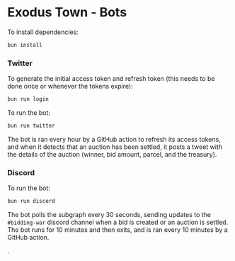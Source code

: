 # Exodus Town - Bots

To install dependencies:

```bash
bun install
```

### Twitter

To generate the initial access token and refresh token (this needs to be done once or whenever the tokens expire):

```bash
bun run login
```

To run the bot:

```bash
bun run twitter
```

The bot is ran every hour by a GitHub action to refresh its access tokens, and when it detects that an auction has been settled, it posts a tweet with the details of the auction (winner, bid amount, parcel, and the treasury).

### Discord

To run the bot:

```bash
bun run discord
```

The bot polls the subgraph every 30 seconds, sending updates to the `#bidding-war` discord channel when a bid is created or an auction is settled. The bot runs for 10 minutes and then exits, and is ran every 10 minutes by a GitHub action.

.
